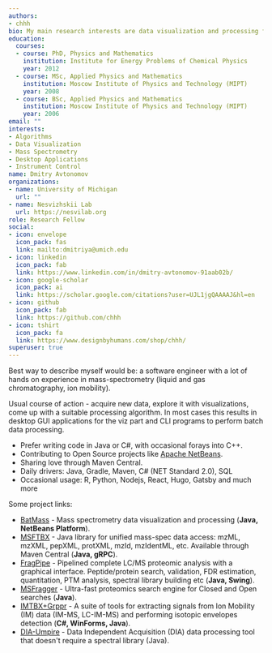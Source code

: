 ```yaml
---
authors:
- chhh
bio: My main research interests are data visualization and processing for mass spectrometry.
education:
  courses:
  - course: PhD, Physics and Mathematics
    institution: Institute for Energy Problems of Chemical Physics
    year: 2012
  - course: MSc, Applied Physics and Mathematics
    institution: Moscow Institute of Physics and Technology (MIPT)
    year: 2008
  - course: BSc, Applied Physics and Mathematics
    institution: Moscow Institute of Physics and Technology (MIPT)
    year: 2006
email: ""
interests:
- Algorithms
- Data Visualization
- Mass Spectrometry
- Desktop Applications
- Instrument Control
name: Dmitry Avtonomov
organizations:
- name: University of Michigan
  url: ""
- name: Nesvizhskii Lab
  url: https://nesvilab.org
role: Research Fellow
social:
- icon: envelope
  icon_pack: fas
  link: mailto:dmitriya@umich.edu
- icon: linkedin
  icon_pack: fab
  link: https://www.linkedin.com/in/dmitry-avtonomov-91aab02b/
- icon: google-scholar
  icon_pack: ai
  link: https://scholar.google.com/citations?user=UJL1jgQAAAAJ&hl=en
- icon: github
  icon_pack: fab
  link: https://github.com/chhh
- icon: tshirt
  icon_pack: fa
  link: https://www.designbyhumans.com/shop/chhh/
superuser: true
---
```


Best way to describe myself would be: 
a software engineer with a lot of hands on experience in mass-spectrometry
(liquid and gas chromatography, ion mobility).

Usual course of action - acquire new data, explore it with visualizations,
come up with a suitable processing algorithm. In most cases this results in
desktop GUI applications for the viz part and CLI programs to perform batch
data processing.

- Prefer writing code in Java or C#, with occasional 
forays into C++.
- Contributing to Open Source projects like 
[Apache NetBeans](https://netbeans.apache.org/).
- Sharing love through Maven Central.  
- Daily drivers: Java, Gradle, Maven, C# (NET Standard 2.0), SQL  
- Occasional usage: R, Python, Nodejs, React, Hugo, Gatsby and much more  

Some project links: 
- [BatMass](http://batmass.org) - Mass spectrometry data visualization and processing (__Java, NetBeans Platform__).
- [MSFTBX](https://github.com/chhh/msftbx) - Java library for unified mass-spec data access: mzML, mzXML, pepXML, protXML, mzId, mzIdentML, etc. Available through Maven Central (__Java, gRPC__).
- [FragPipe](https://github.com/nesvilab/fragpipe) - Pipelined complete LC/MS proteomic analysis with a graphical interface.
Peptide/protein search, validation, FDR estimation, quantitation, PTM analysis, spectral library building etc (__Java, Swing__).
- [MSFragger](https://msfragger.nesvilab.org/) - Ultra-fast proteomics search engine for Closed and Open searches (__Java__).
- [IMTBX+Grppr](https://chhh.github.io/IMTBX) - A suite of tools for extracting signals from Ion Mobility (IM) data (IM-MS, LC-IM-MS) and performing isotopic envelopes detection (__C#, WinForms, Java__).
- [DIA-Umpire](http://diaumpire.sourceforge.net/) - Data Independent Acquisition (DIA) data processing tool that doesn't require a spectral library (Java).
